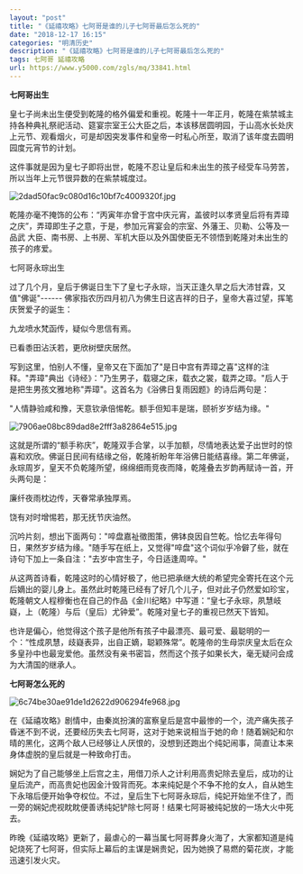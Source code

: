 ```yaml
---
layout: "post"
title: "《延禧攻略》七阿哥是谁的儿子七阿哥最后怎么死的"
date: "2018-12-17 16:15"
categories: "明清历史"
description: "《延禧攻略》七阿哥是谁的儿子七阿哥最后怎么死的"
tags: 七阿哥 延禧攻略
url: https://www.y5000.com/zgls/mq/33841.html
---
```






**七阿哥出生**

皇七子尚未出生便受到乾隆的格外偏爱和重视。乾隆十一年正月，乾隆在紫禁城主持各种典礼祭祀活动、筵宴宗室王公大臣之后，本该移居圆明园，于山高水长处庆上元节、观看烟火，可是却因突发事件和皇帝一时私心所至，取消了该年度去圆明园度元宵节的计划。

这件事就是因为皇七子即将出世，乾隆不忍让皇后和未出生的孩子经受车马劳苦，所以当年上元节很异数的在紫禁城度过。

![2dad50fac9c080d16c10bf7c4009320f.jpg](https://img.y5000.com/uploads/allimg/180929/2dad50fac9c080d16c10bf7c4009320f.jpg)

乾隆亦毫不掩饰的公布：“丙寅年亦曾于宫中庆元宵，盖彼时以孝贤皇后将有弄璋之庆”，弄璋即生子之意，于是，参加元宵宴会的宗室、外藩王、贝勒、公等及一品武
大臣、南书房、上书房、军机大臣以及外国使臣无不领悟到乾隆对未出生的孩子的疼爱。

七阿哥永琮出生

过了几个月，皇后于佛诞日生下了皇七子永琮，当天正逢久旱之后大沛甘霖，又值"佛诞"------
佛家指农历四月初八为佛生日这吉祥的日子，皇帝大喜过望，挥笔庆贺爱子的诞生：

九龙喷水梵函传，疑似今思信有焉。

已看黍田沾沃若，更欣树壁庆居然。

写到这里，怕别人不懂，皇帝又在下面加了"是日中宫有弄璋之喜"这样的注释。"弄璋"典出《诗经》："乃生男子，载寝之床，载衣之裳，载弄之璋。"后人于是把生男孩文雅地称"弄璋"。这首名为《浴佛日复雨因题》的诗后两句是：

"人情静验咸和豫，天意钦承倍惕乾。额手但知丰是瑞，颐祈岁岁结为缘。"

![7906ae08bc89dad8e2fff3a82864e515.jpg](https://img.y5000.com/uploads/allimg/180929/7906ae08bc89dad8e2fff3a82864e515.jpg)

这就是所谓的“额手称庆”，乾隆双手合掌，以手加额，尽情地表达爱子出世时的惊喜和欢欣。佛诞日民间有结缘之俗，乾隆祈盼年年浴佛日能结喜缘。第二年佛诞，永琮周岁，皇天不负乾隆所望，绵绵细雨竞夜而降，乾隆叠去岁韵再赋诗一首，开头两句是：

廉纤夜雨枕边传，天眷常承独厚焉。

饶有对时增惕若，那无抚节庆油然。

沉吟片刻，想出下面两句："啐盘嘉祉徵图策，佛钵良因自竺乾。恰忆去年得句日，果然岁岁结为缘。"随手写在纸上，又觉得"啐盘"这个词似乎冷僻了些，就在诗句下加上一条自注："去岁中宫生子，今日适逢周啐。"

从这两首诗看，乾隆这时的心情好极了，他已把承继大统的希望完全寄托在这个元后嫡出的婴儿身上。虽然此时乾隆已经有了好几个儿子，但对此子仍然爱如珍宝，乾隆朝文人程穆衡也在自己的作品《金川纪略》中写道：“皇七子永琮，夙慧岐嶷，上（乾隆）与后（皇后）尤钟爱”。乾隆对皇七子的重视已然天下皆知。

也许是偏心，他觉得这个孩子是他所有孩子中最漂亮、最可爱、最聪明的一个：“性成夙慧，歧嶷表异，出自正嫡，聪颖殊常”。乾隆帝的生母崇庆皇太后在众多皇孙中也最宠爱他。虽然没有亲书密旨，然而这个孩子如果长大，毫无疑问会成为大清国的继承人。

 **七阿哥怎么死的**

![6c74be30ae91de1d2622d906294fe968.jpg](https://img.y5000.com/uploads/allimg/180929/6c74be30ae91de1d2622d906294fe968.jpg)

在《延禧攻略》剧情中，由秦岚扮演的富察皇后是宫中最惨的一个，流产痛失孩子昏迷不到不说，还要经历失去七阿哥，这对于她来说相当于她的命！随着娴妃和尔晴的黑化，这两个敌人已经够让人厌恨的，没想到还跑出个纯妃闹事，简直让本来身体虚脱的皇后就是一种致命打击。

娴妃为了自己能够坐上后宫之主，用借刀杀人之计利用高贵妃除去皇后，成功的让皇后流产，而高贵妃也因金汁毁背而死。本来纯妃是个不争不抢的女人，自从她生下永瑢后便开始争夺权位。不过，皇后生下七阿哥永琮后，纯妃开始坐不住了，而一旁的娴妃虎视眈眈便善诱纯妃铲除七阿哥！结果七阿哥被纯妃放的一场大火中死去。  

昨晚《延禧攻略》更新了，最虐心的一幕当属七阿哥葬身火海了，大家都知道是纯妃烧死了七阿哥，但实际上幕后的主谋是娴贵妃，因为她换了易燃的菊花炭，才能迅速引发火灾。  

  
